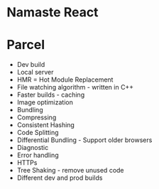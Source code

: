 # Namaste React


# Parcel

- Dev build
- Local server
- HMR = Hot Module Replacement
- File watching algorithm - written in C++
- Faster builds - caching
- Image optimization
- Bundling 
- Compressing 
- Consistent Hashing
- Code Splitting
- Differential Bundling - Support older browsers
- Diagnostic
- Error handling
- HTTPs
- Tree Shaking - remove unused code
- Different dev and prod builds